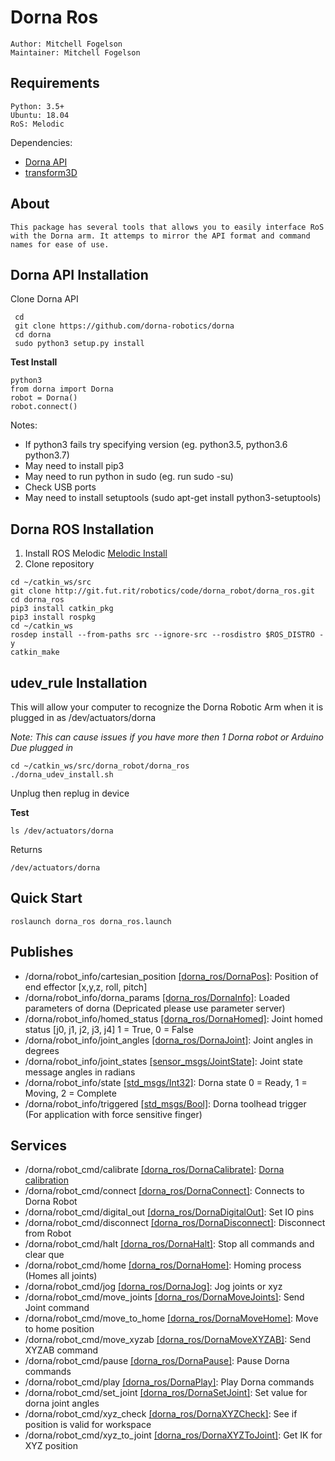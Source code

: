 # Dorna Ros
    Author: Mitchell Fogelson
    Maintainer: Mitchell Fogelson

## Requirements
    Python: 3.5+
    Ubuntu: 18.04
    RoS: Melodic
    
Dependencies:
*  [Dorna API](https://github.com/dorna-robotics/dorna)
*  [transform3D](https://pypi.org/project/transforms3d/)

## About
    This package has several tools that allows you to easily interface RoS 
    with the Dorna arm. It attemps to mirror the API format and command names for ease of use.
    
## Dorna API Installation
Clone Dorna API
  ```
   cd
   git clone https://github.com/dorna-robotics/dorna
   cd dorna
   sudo python3 setup.py install
  ```
**Test Install**
   ```
   python3
   from dorna import Dorna
   robot = Dorna()
   robot.connect()
   ```
Notes:
* If python3 fails try specifying version (eg. python3.5, python3.6 python3.7)
* May need to install pip3
* May need to run python in sudo (eg. run sudo -su)
* Check USB ports 
* May need to install setuptools (sudo apt-get install python3-setuptools)

## Dorna ROS Installation
1. Install ROS Melodic 
[Melodic Install](http://wiki.ros.org/melodic/Installation/Ubuntu)
2. Clone repository
```
cd ~/catkin_ws/src
git clone http://git.fut.rit/robotics/code/dorna_robot/dorna_ros.git
cd dorna_ros
pip3 install catkin_pkg
pip3 install rospkg
cd ~/catkin_ws
rosdep install --from-paths src --ignore-src --rosdistro $ROS_DISTRO -y
catkin_make
```
## udev_rule Installation
This will allow your computer to recognize the Dorna Robotic Arm when it is plugged in as /dev/actuators/dorna


  *Note: This can cause issues if you have more then 1 Dorna robot or Arduino Due plugged in*
```
cd ~/catkin_ws/src/dorna_robot/dorna_ros
./dorna_udev_install.sh
```
Unplug then replug in device

**Test**
```
ls /dev/actuators/dorna
```
Returns
```
/dev/actuators/dorna
```

## Quick Start
```
roslaunch dorna_ros dorna_ros.launch
```


## Publishes
* /dorna/robot_info/cartesian_position [[dorna_ros/DornaPos]](http://git.fut.rit/robotics/code/dorna_robot/dorna_ros/blob/master/msg/DornaPos.msg): Position of end effector [x,y,z, roll, pitch] 
* /dorna/robot_info/dorna_params [[dorna_ros/DornaInfo]](http://git.fut.rit/robotics/code/dorna_robot/dorna_ros/blob/master/msg/DornaInfo.msg): Loaded parameters of dorna (Depricated please use parameter server)
* /dorna/robot_info/homed_status [[dorna_ros/DornaHomed]](http://git.fut.rit/robotics/code/dorna_robot/dorna_ros/blob/master/msg/DornaHomed.msg): Joint homed status [j0, j1, j2, j3, j4] 1 = True, 0 = False
* /dorna/robot_info/joint_angles [[dorna_ros/DornaJoint]](http://git.fut.rit/robotics/code/dorna_robot/dorna_ros/blob/master/msg/DornaJoint.msg): Joint angles in degrees
* /dorna/robot_info/joint_states [[sensor_msgs/JointState]](http://docs.ros.org/melodic/api/sensor_msgs/html/msg/JointState.html): Joint state message angles in radians
* /dorna/robot_info/state [[std_msgs/Int32]](http://docs.ros.org/melodic/api/std_msgs/html/msg/Int32.html): Dorna state 0 = Ready, 1 = Moving, 2 = Complete
* /dorna/robot_info/triggered [[std_msgs/Bool]](http://docs.ros.org/melodic/api/std_msgs/html/msg/Bool.html): Dorna toolhead trigger (For application with force sensitive finger)

## Services
* /dorna/robot_cmd/calibrate [[dorna_ros/DornaCalibrate]](http://git.fut.rit/robotics/code/dorna_robot/dorna_ros/blob/master/srv/DornaCalibrate.srv): [Dorna calibration](https://github.com/dorna-robotics/dorna/wiki/api#calibration)
* /dorna/robot_cmd/connect [[dorna_ros/DornaConnect]](http://git.fut.rit/robotics/code/dorna_robot/dorna_ros/blob/master/srv/DornaConnect.srv): Connects to Dorna Robot
* /dorna/robot_cmd/digital_out [[dorna_ros/DornaDigitalOut]](http://git.fut.rit/robotics/code/dorna_robot/dorna_ros/blob/master/srv/DornaDigitalOut.srv): Set IO pins
* /dorna/robot_cmd/disconnect [[dorna_ros/DornaDisconnect]](http://git.fut.rit/robotics/code/dorna_robot/dorna_ros/blob/master/srv/DornaDisconnect.srv): Disconnect from Robot
* /dorna/robot_cmd/halt [[dorna_ros/DornaHalt]](http://git.fut.rit/robotics/code/dorna_robot/dorna_ros/blob/master/srv/DornaHalt.srv): Stop all commands and clear que
* /dorna/robot_cmd/home [[dorna_ros/DornaHome]](http://git.fut.rit/robotics/code/dorna_robot/dorna_ros/blob/master/srv/DornaHome.srv): Homing process (Homes all joints)
* /dorna/robot_cmd/jog [[dorna_ros/DornaJog]](http://git.fut.rit/robotics/code/dorna_robot/dorna_ros/blob/master/srv/DornaJog.srv): Jog joints or xyz
* /dorna/robot_cmd/move_joints [[dorna_ros/DornaMoveJoints]](http://git.fut.rit/robotics/code/dorna_robot/dorna_ros/blob/master/srv/DornaMoveJoints.srv): Send Joint command
* /dorna/robot_cmd/move_to_home [[dorna_ros/DornaMoveHome]](http://git.fut.rit/robotics/code/dorna_robot/dorna_ros/blob/master/srv/DornaMoveHome.srv): Move to home position
* /dorna/robot_cmd/move_xyzab [[dorna_ros/DornaMoveXYZAB]](http://git.fut.rit/robotics/code/dorna_robot/dorna_ros/blob/master/srv/DornaMoveXYZAB.srv): Send XYZAB command
* /dorna/robot_cmd/pause [[dorna_ros/DornaPause]](http://git.fut.rit/robotics/code/dorna_robot/dorna_ros/blob/master/srv/DornaPause.srv): Pause Dorna commands
* /dorna/robot_cmd/play [[dorna_ros/DornaPlay]](http://git.fut.rit/robotics/code/dorna_robot/dorna_ros/blob/master/srv/DornaPlay.srv): Play Dorna commands
* /dorna/robot_cmd/set_joint [[dorna_ros/DornaSetJoint]](http://git.fut.rit/robotics/code/dorna_robot/dorna_ros/blob/master/srv/DornaSetJoint.srv): Set value for dorna joint angles
* /dorna/robot_cmd/xyz_check [[dorna_ros/DornaXYZCheck]](http://git.fut.rit/robotics/code/dorna_robot/dorna_ros/blob/master/srv/DornaXYZCheck.srv): See if position is valid for workspace
* /dorna/robot_cmd/xyz_to_joint [[dorna_ros/DornaXYZToJoint]](http://git.fut.rit/robotics/code/dorna_robot/dorna_ros/blob/master/srv/DornaXYZToJoint.srv): Get IK for XYZ position

